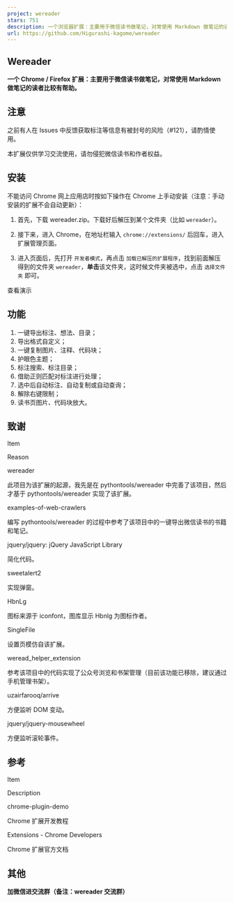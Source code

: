 ```yaml
---
project: wereader
stars: 751
description: 一个浏览器扩展：主要用于微信读书做笔记，对常使用 Markdown 做笔记的读者比较有帮助。
url: https://github.com/Higurashi-kagome/wereader
---
```


  
Wereader
-----------

**一个 Chrome / Firefox 扩展：主要用于微信读书做笔记，对常使用 Markdown 做笔记的读者比较有帮助。**

注意
--

之前有人在 Issues 中反馈获取标注等信息有被封号的风险（#121），请酌情使用。

本扩展仅供学习交流使用，请勿侵犯微信读书和作者权益。

安装
--

不能访问 Chrome 网上应用店时按如下操作在 Chrome 上手动安装（注意：手动安装的扩展不会自动更新）：

1.  首先，下载 wereader.zip。下载好后解压到某个文件夹（比如 `wereader`）。
    
2.  接下来，进入 Chrome，在地址栏输入 `chrome://extensions/` 后回车，进入扩展管理页面。
    
3.  进入页面后，先打开 `开发者模式`，再点击 `加载已解压的扩展程序`，找到前面解压得到的文件夹 `wereader`，**单击**该文件夹，这时候文件夹被选中，点击 `选择文件夹` 即可。
    

查看演示

功能
--

1.  一键导出标注、想法、目录；
2.  导出格式自定义；
3.  一键复制图片、注释、代码块；
4.  护眼色主题；
5.  标注搜索、标注目录；
6.  借助正则匹配对标注进行处理；
7.  选中后自动标注、自动复制或自动查询；
8.  解除右键限制；
9.  读书页图片、代码块放大。

致谢
--

Item

Reason

wereader

此项目为该扩展的起源，我先是在 pythontools/wereader 中完善了该项目，然后才基于 pythontools/wereader 实现了该扩展。

examples-of-web-crawlers

编写 pythontools/wereader 的过程中参考了该项目中的一键导出微信读书的书籍和笔记。

jquery/jquery: jQuery JavaScript Library

简化代码。

sweetalert2

实现弹窗。

HbnLg

图标来源于 iconfont，图库显示 Hbnlg 为图标作者。

SingleFile

设置页模仿自该扩展。

weread\_helper\_extension

参考该项目中的代码实现了公众号浏览和书架管理（目前该功能已移除，建议通过手机管理书架）。

uzairfarooq/arrive

方便监听 DOM 变动。

jquery/jquery-mousewheel

方便监听滚轮事件。

参考
--

Item

Description

chrome-plugin-demo

Chrome 扩展开发教程

Extensions - Chrome Developers

Chrome 扩展官方文档

其他
--

  
**加微信进交流群（备注：wereader 交流群）**
